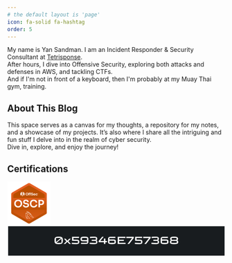 ```yaml
---
# the default layout is 'page'
icon: fa-solid fa-hashtag
order: 5
---
```


My name is Yan Sandman. I am an Incident Responder & Security Consultant at <a href="https://tetrisponse.io" target="_blank">Tetrisponse</a>.<br>After hours, I dive into Offensive Security, exploring both attacks and defenses in AWS, and tackling CTFs.<br> And if I'm not in front of a keyboard, then I'm probably at my Muay Thai gym, training.



## About This Blog

This space serves as a canvas for my thoughts, a repository for my notes, and a showcase of my projects. It’s also where I share all the intriguing and fun stuff I delve into in the realm of cyber security.<br>Dive in, explore, and enjoy the journey!


## Certifications
<div style="float:left;">
  <a href="https://www.credential.net/b5f685ea-9adb-4c0e-a1e8-cf4b0e692483#gs.5rpk66" target="_blank">
    <img width="100" src="/assets/img/logos/oscp.png">
  </a>
</div>

<!-- Clear float -->
<div style="clear:both;"></div>

<!-- Your new gif at the end of the page -->
<div style="text-align:center;"> <!-- Optional: center align the gif -->
  <a href="your-link-here" target="_blank"> <!-- Replace 'your-link-here' with the URL you want to link to -->
    <img width="500" src="/assets/img/logos/ezgif-1-5675809a46.gif">
  </a>
</div>

